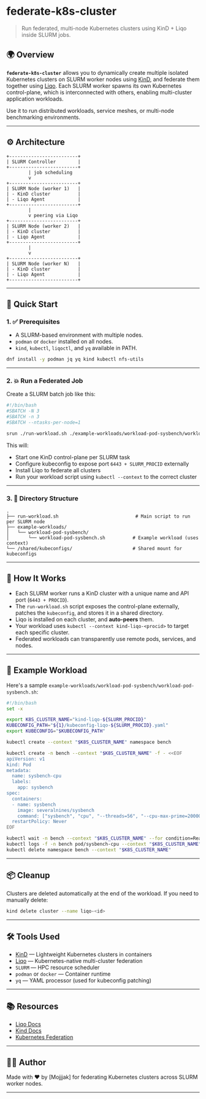 # federate-k8s-cluster

> Run federated, multi-node Kubernetes clusters using KinD + Liqo inside SLURM jobs.

## 🌍 Overview

**`federate-k8s-cluster`** allows you to dynamically create multiple isolated Kubernetes clusters on SLURM worker nodes using [KinD](https://kind.sigs.k8s.io/), and federate them together using [Liqo](https://www.liqo.io/). Each SLURM worker spawns its own Kubernetes control-plane, which is interconnected with others, enabling multi-cluster application workloads.

Use it to run distributed workloads, service meshes, or multi-node benchmarking environments.

---

## ⚙️ Architecture

```
+-------------------------+
| SLURM Controller        |
+-------------------------+
        | job scheduling
        v
+-------------------------+
| SLURM Node (worker 1)   |
| - KinD cluster          |
| - Liqo Agent            |
+-------------------------+
        |
        v peering via Liqo
+-------------------------+
| SLURM Node (worker 2)   |
| - KinD cluster          |
| - Liqo Agent            |
+-------------------------+
        |
        v
+-------------------------+
| SLURM Node (worker N)   |
| - KinD cluster          |
| - Liqo Agent            |
+-------------------------+
```

---

## 🚀 Quick Start

### 1. ✅ Prerequisites

- A SLURM-based environment with multiple nodes.
- `podman` or `docker` installed on all nodes.
- `kind`, `kubectl`, `liqoctl`, and `yq` available in PATH.

```bash
dnf install -y podman jq yq kind kubectl nfs-utils
```

---

### 2. 💥 Run a Federated Job

Create a SLURM batch job like this:

```bash
#!/bin/bash
#SBATCH -N 3
#SBATCH -n 3
#SBATCH --ntasks-per-node=1

srun ./run-workload.sh ./example-workloads/workload-pod-sysbench/workload-pod-sysbench.sh /shared/kubeconfigs
```

This will:
- Start one KinD control-plane per SLURM task
- Configure kubeconfig to expose port `6443 + SLURM_PROCID` externally
- Install Liqo to federate all clusters
- Run your workload script using `kubectl --context` to the correct cluster

---

### 3. 📁 Directory Structure

```
.
├── run-workload.sh                            # Main script to run per SLURM node
├── example-workloads/
│   └── workload-pod-sysbench/
│       └── workload-pod-sysbench.sh          # Example workload (uses context)
└── /shared/kubeconfigs/                      # Shared mount for kubeconfigs
```

---

## 🧠 How It Works

- Each SLURM worker runs a KinD cluster with a unique name and API port (`6443 + PROCID`).
- The `run-workload.sh` script exposes the control-plane externally, patches the `kubeconfig`, and stores it in a shared directory.
- Liqo is installed on each cluster, and **auto-peers** them.
- Your workload uses `kubectl --context kind-liqo-<procid>` to target each specific cluster.
- Federated workloads can transparently use remote pods, services, and nodes.

---

## 🔧 Example Workload

Here's a sample `example-workloads/workload-pod-sysbench/workload-pod-sysbench.sh`:

```bash
#!/bin/bash
set -x

export K8S_CLUSTER_NAME="kind-liqo-${SLURM_PROCID}"
KUBECONFIG_PATH="${1}/kubeconfig-liqo-${SLURM_PROCID}.yaml"
export KUBECONFIG="$KUBECONFIG_PATH"

kubectl create --context "$K8S_CLUSTER_NAME" namespace bench

kubectl create -n bench --context "$K8S_CLUSTER_NAME" -f - <<EOF
apiVersion: v1
kind: Pod
metadata:
  name: sysbench-cpu
  labels:
    app: sysbench
spec:
  containers:
  - name: sysbench
    image: severalnines/sysbench
    command: ["sysbench", "cpu", "--threads=56", "--cpu-max-prime=20000", "run"]
  restartPolicy: Never
EOF

kubectl wait -n bench --context "$K8S_CLUSTER_NAME" --for condition=Ready pod/sysbench-cpu --timeout=5m
kubectl logs -f -n bench pod/sysbench-cpu --context "$K8S_CLUSTER_NAME"
kubectl delete namespace bench --context "$K8S_CLUSTER_NAME"
```

---

## 📦 Cleanup

Clusters are deleted automatically at the end of the workload. If you need to manually delete:

```bash
kind delete cluster --name liqo-<id>
```

---

## 🛠 Tools Used

- [KinD](https://kind.sigs.k8s.io/) — Lightweight Kubernetes clusters in containers
- [Liqo](https://www.liqo.io/) — Kubernetes-native multi-cluster federation
- `SLURM` — HPC resource scheduler
- `podman` or `docker` — Container runtime
- `yq` — YAML processor (used for kubeconfig patching)

---

## 📚 Resources

- [Liqo Docs](https://docs.liqo.io)
- [Kind Docs](https://kind.sigs.k8s.io/)
- [Kubernetes Federation](https://kubernetes.io/docs/concepts/cluster-administration/federation/)

---

## 👨‍💻 Author

Made with ❤️ by [Mojjjak] for federating Kubernetes clusters across SLURM worker nodes.

---
